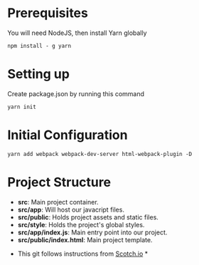 # Prerequisites

You will need NodeJS, then install Yarn globally

```
npm install - g yarn
```
# Setting up

Create package.json by running this command

```
yarn init
```

# Initial Configuration

```
yarn add webpack webpack-dev-server html-webpack-plugin -D
```

# Project Structure

- **src**: Main project container.
- **src/app**: Will host our javacript files.
- **src/public**: Holds project assets and static files.
- **src/style**: Holds the project's global styles.
- **src/app/index.js**: Main entry point into our project.
- **src/public/index.html**: Main project template.

* This git follows instructions from [Scotch.io](https://scotch.io/tutorials/setting-up-webpack-for-any-project) *
